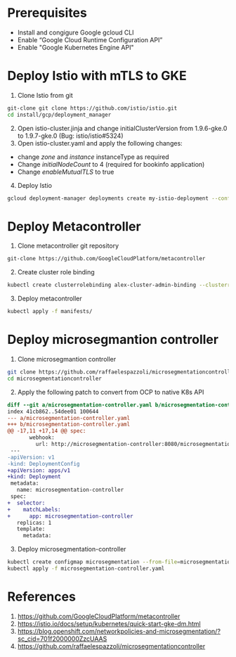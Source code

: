 # Prerequisites
* Install and congigure Google gcloud CLI
* Enable “Google Cloud Runtime Configuration API” 
* Enable "Google Kubernetes Engine API"
# Deploy Istio with mTLS to GKE
1. Clone Istio from git
```bash
git-clone git clone https://github.com/istio/istio.git
cd install/gcp/deployment_manager
```
2. Open istio-cluster.jinja and change initialClusterVersion from 1.9.6-gke.0 to 1.9.7-gke.0 (Bug: istio/istio#5324)
3. Open istio-cluster.yaml and apply the following changes:
* change *zone* and *instance* instanceType as required
* Change *initialNodeCount* to 4 (required for bookinfo application)
* Change *enableMutualTLS* to true
4. Deploy Istio
```bash
gcloud deployment-manager deployments create my-istio-deployment --config=istio-cluster.yaml
```
# Deploy Metacontroller
1. Clone metacontroller git repository
```bash
git-clone https://github.com/GoogleCloudPlatform/metacontroller
```
2. Create cluster role binding 
```bash
kubectl create clusterrolebinding alex-cluster-admin-binding --clusterrole=cluster-admin --user=alex.kokachev@levvel.io
```
3. Deploy metacontroller
```bash
kubectl apply -f manifests/
```
# Deploy microsegmantion controller
1. Clone microsegmantion controller
```bash
git clone https://github.com/raffaelespazzoli/microsegmentationcontroller.git
cd microsegmentationcontroller
```
2. Apply the following patch to convert from OCP to native K8s API
```patch
diff --git a/microsegmentation-controller.yaml b/microsegmentation-controller.yaml
index 41cb862..54dee01 100644
--- a/microsegmentation-controller.yaml
+++ b/microsegmentation-controller.yaml
@@ -17,11 +17,14 @@ spec:
       webhook:
         url: http://microsegmentation-controller:8080/microsegmentation
 ---
-apiVersion: v1
-kind: DeploymentConfig
+apiVersion: apps/v1
+kind: Deployment
 metadata:
   name: microsegmentation-controller
 spec:
+  selector:
+    matchLabels:
+      app: microsegmentation-controller
   replicas: 1
   template:
     metadata:
```
3. Deploy microsegmentation-controller
```bash
kubectl create configmap microsegmentation --from-file=microsegmentation.jsonnet 
kubectl apply -f microsegmentation-controller.yaml
```

# References
1. https://github.com/GoogleCloudPlatform/metacontroller
1. https://istio.io/docs/setup/kubernetes/quick-start-gke-dm.html
1. https://blog.openshift.com/networkpolicies-and-microsegmentation/?sc_cid=701f2000000ZzcUAAS
1. https://github.com/raffaelespazzoli/microsegmentationcontroller
